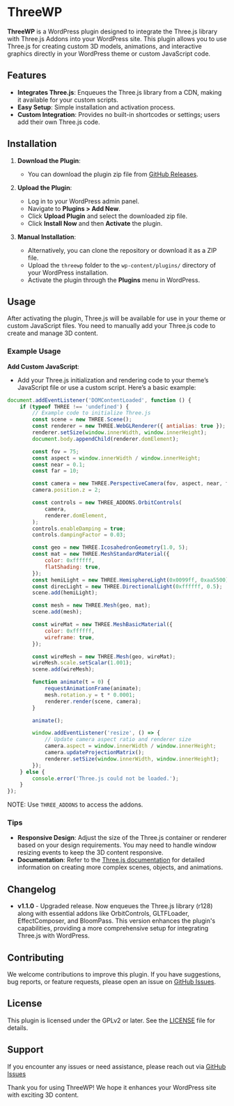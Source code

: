 # ThreeWP

**ThreeWP** is a WordPress plugin designed to integrate the Three.js library with Three.js Addons into your WordPress site. This plugin allows you to use Three.js for creating custom 3D models, animations, and interactive graphics directly in your WordPress theme or custom JavaScript code.

## Features

-   **Integrates Three.js**: Enqueues the Three.js library from a CDN, making it available for your custom scripts.
-   **Easy Setup**: Simple installation and activation process.
-   **Custom Integration**: Provides no built-in shortcodes or settings; users add their own Three.js code.

## Installation

1. **Download the Plugin**:

    - You can download the plugin zip file from [GitHub Releases](https://github.com/rondevs/threewp/releases).

2. **Upload the Plugin**:

    - Log in to your WordPress admin panel.
    - Navigate to **Plugins > Add New**.
    - Click **Upload Plugin** and select the downloaded zip file.
    - Click **Install Now** and then **Activate** the plugin.

3. **Manual Installation**:
    - Alternatively, you can clone the repository or download it as a ZIP file.
    - Upload the `threewp` folder to the `wp-content/plugins/` directory of your WordPress installation.
    - Activate the plugin through the **Plugins** menu in WordPress.

## Usage

After activating the plugin, Three.js will be available for use in your theme or custom JavaScript files. You need to manually add your Three.js code to create and manage 3D content.

### Example Usage

**Add Custom JavaScript**:

-   Add your Three.js initialization and rendering code to your theme’s JavaScript file or use a custom script. Here’s a basic example:

```javascript
document.addEventListener('DOMContentLoaded', function () {
	if (typeof THREE !== 'undefined') {
		// Example code to initialize Three.js
		const scene = new THREE.Scene();
		const renderer = new THREE.WebGLRenderer({ antialias: true });
		renderer.setSize(window.innerWidth, window.innerHeight);
		document.body.appendChild(renderer.domElement);

		const fov = 75;
		const aspect = window.innerWidth / window.innerHeight;
		const near = 0.1;
		const far = 10;

		const camera = new THREE.PerspectiveCamera(fov, aspect, near, far);
		camera.position.z = 2;

		const controls = new THREE_ADDONS.OrbitControls(
			camera,
			renderer.domElement,
		);
		controls.enableDamping = true;
		controls.dampingFactor = 0.03;

		const geo = new THREE.IcosahedronGeometry(1.0, 5);
		const mat = new THREE.MeshStandardMaterial({
			color: 0xffffff,
			flatShading: true,
		});
		const hemiLight = new THREE.HemisphereLight(0x0099ff, 0xaa5500);
		const direcLight = new THREE.DirectionalLight(0xffffff, 0.5);
		scene.add(hemiLight);

		const mesh = new THREE.Mesh(geo, mat);
		scene.add(mesh);

		const wireMat = new THREE.MeshBasicMaterial({
			color: 0xffffff,
			wireframe: true,
		});

		const wireMesh = new THREE.Mesh(geo, wireMat);
		wireMesh.scale.setScalar(1.001);
		scene.add(wireMesh);

		function animate(t = 0) {
			requestAnimationFrame(animate);
			mesh.rotation.y = t * 0.0001;
			renderer.render(scene, camera);
		}

		animate();

		window.addEventListener('resize', () => {
			// Update camera aspect ratio and renderer size
			camera.aspect = window.innerWidth / window.innerHeight;
			camera.updateProjectionMatrix();
			renderer.setSize(window.innerWidth, window.innerHeight);
		});
	} else {
		console.error('Three.js could not be loaded.');
	}
});
```

NOTE: Use `THREE_ADDONS` to access the addons.

### Tips

-   **Responsive Design**: Adjust the size of the Three.js container or renderer based on your design requirements. You may need to handle window resizing events to keep the 3D content responsive.
-   **Documentation**: Refer to the [Three.js documentation](https://threejs.org/docs/) for detailed information on creating more complex scenes, objects, and animations.

## Changelog

-   **v1.1.0** - Upgraded release. Now enqueues the Three.js library (r128) along with essential addons like OrbitControls, GLTFLoader, EffectComposer, and BloomPass. This version enhances the plugin's capabilities, providing a more comprehensive setup for integrating Three.js with WordPress.

## Contributing

We welcome contributions to improve this plugin. If you have suggestions, bug reports, or feature requests, please open an issue on [GitHub Issues](https://github.com/rondevs/threewp/issues).

## License

This plugin is licensed under the GPLv2 or later. See the [LICENSE](LICENSE) file for details.

## Support

If you encounter any issues or need assistance, please reach out via [GitHub Issues](https://github.com/rondevs/threewp/issues)

Thank you for using ThreeWP! We hope it enhances your WordPress site with exciting 3D content.
